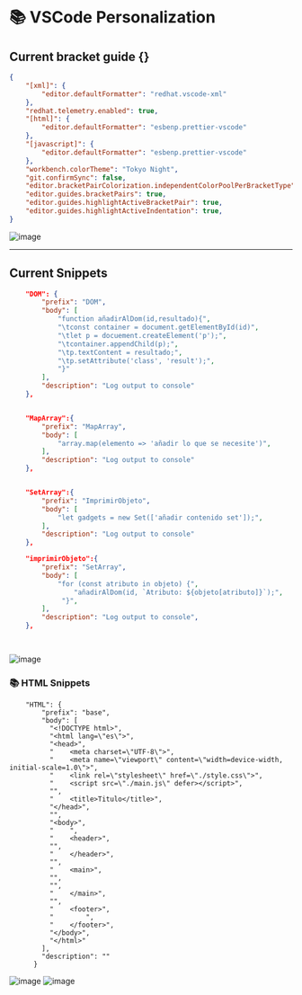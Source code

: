 # 📚 VSCode Personalization

## Current bracket guide {}

```json
{ 
    "[xml]": {
        "editor.defaultFormatter": "redhat.vscode-xml"
    },
    "redhat.telemetry.enabled": true,
    "[html]": {
        "editor.defaultFormatter": "esbenp.prettier-vscode"
    },
    "[javascript]": {
        "editor.defaultFormatter": "esbenp.prettier-vscode"
    },
    "workbench.colorTheme": "Tokyo Night",
    "git.confirmSync": false,
    "editor.bracketPairColorization.independentColorPoolPerBracketType": true,
    "editor.guides.bracketPairs": true,
    "editor.guides.highlightActiveBracketPair": true,
    "editor.guides.highlightActiveIndentation": true,
}
```
 ![image](https://github.com/MartiVilas/JavaScript-Personalization/assets/150129703/722a628e-62fb-46f3-92fb-395c77d151b0)

---

## Current Snippets 

```json
	"DOM": {
		"prefix": "DOM",
		"body": [
			"function añadirAlDom(id,resultado){",
			"\tconst container = document.getElementById(id)",
			"\tlet p = docuement.createElement('p');",
			"\tcontainer.appendChild(p);",
			"\tp.textContent = resultado;",
			"\tp.setAttribute('class', 'result');",
			"}"
		],
		"description": "Log output to console"
	},


	"MapArray":{
		"prefix": "MapArray",
		"body": [
			"array.map(elemento => 'añadir lo que se necesite')",
		],
		"description": "Log output to console"
	},


	"SetArray":{
		"prefix": "ImprimirObjeto",
		"body": [
			"let gadgets = new Set(['añadir contenido set']);",
		],
		"description": "Log output to console"
	},

	"imprimirObjeto":{
		"prefix": "SetArray",
		"body": [
			"for (const atributo in objeto) {",
				"añadirAlDom(id, `Atributo: ${objeto[atributo]}`);",
			 "}",
		],
		"description": "Log output to console",
	},

	

```

![image](https://github.com/MartiVilas/JavaScript-Personalization/assets/150129703/ba0a077c-b331-4a40-9914-d211ea9189ef)



### 📚 HTML Snippets

```
	"HTML": {
		"prefix": "base",
		"body": [
		  "<!DOCTYPE html>",
		  "<html lang=\"es\">",
		  "<head>",
		  "    <meta charset=\"UTF-8\">",
		  "    <meta name=\"viewport\" content=\"width=device-width, initial-scale=1.0\">",
		  "    <link rel=\"stylesheet\" href=\"./style.css\">",
		  "    <script src=\"./main.js\" defer></script>",
		  "",
		  "    <title>Titulo</title>",
		  "</head>",
		  "",
		  "<body>",
		  "    ",
		  "    <header>",
		  "",
		  "    </header>",
		  "",
		  "    <main>",
		  "",
		  "",
		  "    </main>",
		  "",
		  "    <footer>",
		  "        ",
		  "    </footer>",
		  "</body>",
		  "</html>"
		],
		"description": ""
	  }
```
![image](https://github.com/MartiVilas/JavaScript-Personalization/assets/150129703/2d0f8345-d140-44ae-9ec9-ce88e72d466b)
![image](https://github.com/MartiVilas/JavaScript-Personalization/assets/150129703/ce4f8b3c-977a-4ef0-8867-55e905607d4f)
